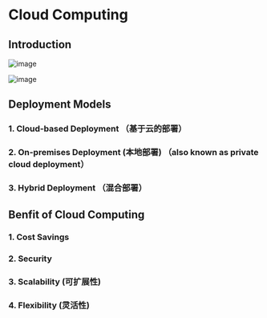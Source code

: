 # Cloud Computing

## Introduction

![image](https://user-images.githubusercontent.com/60442877/233726801-4a032ea3-7ffb-44b1-905a-17191a4945e7.png)

![image](https://user-images.githubusercontent.com/60442877/233726817-594cdd46-3f94-4f02-80e8-e01abca0c7a8.png)

## Deployment Models

### 1. Cloud-based Deployment （基于云的部署）

### 2. On-premises Deployment (本地部署) （also known as private cloud deployment）

### 3. Hybrid Deployment （混合部署）

## Benfit of Cloud Computing

### 1. Cost Savings
### 2. Security
### 3. Scalability (可扩展性)
### 4. Flexibility (灵活性)
